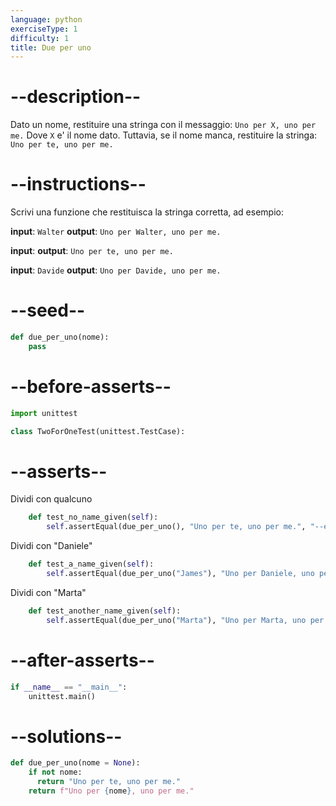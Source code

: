 ```yaml
---
language: python
exerciseType: 1
difficulty: 1
title: Due per uno
---
```


# --description--

Dato un nome, restituire una stringa con il messaggio:
`Uno per X, uno per me.`
Dove `X` e' il nome dato.
Tuttavia, se il nome manca, restituire la stringa:
`Uno per te, uno per me.`

# --instructions--

Scrivi una funzione che restituisca la stringa corretta, ad esempio:

**input**: `Walter`
**output**: `Uno per Walter, uno per me.`

**input**:
**output**: `Uno per te, uno per me.`

**input**: `Davide`
**output**: `Uno per Davide, uno per me.`

# --seed--

```python
def due_per_uno(nome):
    pass
```

# --before-asserts--

```python
import unittest

class TwoForOneTest(unittest.TestCase):
```

# --asserts--

Dividi con qualcuno

```python
    def test_no_name_given(self):
        self.assertEqual(due_per_uno(), "Uno per te, uno per me.", "--err-t1--")
```

Dividi con "Daniele"

```python
    def test_a_name_given(self):
        self.assertEqual(due_per_uno("James"), "Uno per Daniele, uno per me.", "--err-t2--")
```


Dividi con "Marta"

```python
    def test_another_name_given(self):
        self.assertEqual(due_per_uno("Marta"), "Uno per Marta, uno per me.", "--err-t3--")
```

# --after-asserts--

```python
if __name__ == "__main__":
    unittest.main()
```

# --solutions--

```python
def due_per_uno(nome = None):
    if not nome:
      return "Uno per te, uno per me."
    return f"Uno per {nome}, uno per me."
```
